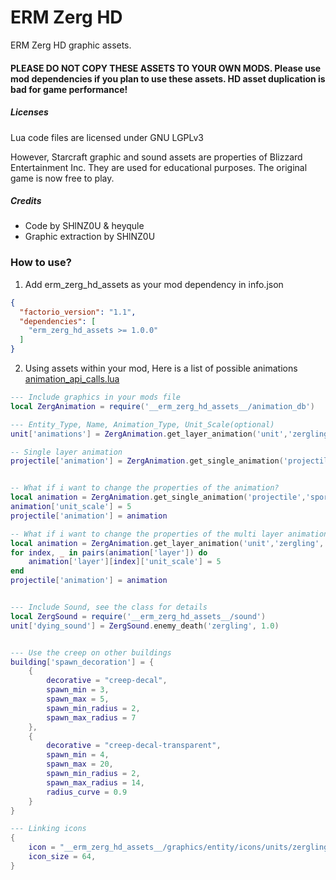 # ERM Zerg HD
ERM Zerg HD graphic assets. 

#### PLEASE DO NOT COPY THESE ASSETS TO YOUR OWN MODS. Please use mod dependencies if you plan to use these assets. HD asset duplication is bad for game performance!  

##### Licenses
Lua code files are licensed under GNU LGPLv3

However, Starcraft graphic and sound assets are properties of Blizzard Entertainment Inc.  They are used for educational purposes. The original game is now free to play.

##### Credits
- Code by SHlNZ0U & heyqule
- Graphic extraction by SHlNZ0U


### How to use?
1. Add erm_zerg_hd_assets as your mod dependency in info.json
```json
{
  "factorio_version": "1.1",
  "dependencies": [
    "erm_zerg_hd_assets >= 1.0.0"
  ]
}
```
2. Using assets within your mod, Here is a list of possible animations [animation_api_calls.lua](https://github.com/heyqule/erm_zerg_hd_assets/blob/main/animation_api_calls.lua)
```lua
--- Include graphics in your mods file
local ZergAnimation = require('__erm_zerg_hd_assets__/animation_db')

--- Entity_Type, Name, Animation_Type, Unit_Scale(optional)
unit['animations'] = ZergAnimation.get_layer_animation('unit','zergling','run')

-- Single layer animation
projectile['animation'] = ZergAnimation.get_single_animation('projectiles','spore1','projectile')


-- What if i want to change the properties of the animation?
local animation = ZergAnimation.get_single_animation('projectile','spore1')
animation['unit_scale'] = 5
projectile['animation'] = animation

-- What if i want to change the properties of the multi layer animation?
local animation = ZergAnimation.get_layer_animation('unit','zergling','run')
for index, _ in pairs(animation['layer']) do
    animation['layer'][index]['unit_scale'] = 5    
end
projectile['animation'] = animation


--- Include Sound, see the class for details 
local ZergSound = require('__erm_zerg_hd_assets__/sound')
unit['dying_sound'] = ZergSound.enemy_death('zergling', 1.0)


--- Use the creep on other buildings
building['spawn_decoration'] = {
    {
        decorative = "creep-decal",
        spawn_min = 3,
        spawn_max = 5,
        spawn_min_radius = 2,
        spawn_max_radius = 7
    },
    {
        decorative = "creep-decal-transparent",
        spawn_min = 4,
        spawn_max = 20,
        spawn_min_radius = 2,
        spawn_max_radius = 14,
        radius_curve = 0.9
    }
}

--- Linking icons
{
    icon = "__erm_zerg_hd_assets__/graphics/entity/icons/units/zergling.png",
    icon_size = 64,
} 
```